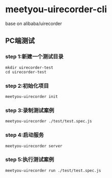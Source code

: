 # meetyou-uirecorder-cli

base on alibaba/uirecorder

## PC端测试

### step 1:新建一个测试目录

````node
mkdir uirecorder-test
cd uirecorder-test
````

### step 2:初始化项目

````node
meetyou-uirecorder init
````

### step 3:录制测试案例

````node
meetyou-uirecorder ./test/test.spec.js
````

### step 4:启动服务

````node
meetyou-uirecorder server
````

### step 5:执行测试案例

````node
meetyou-uirecorder run ./test/test.spec.js
````